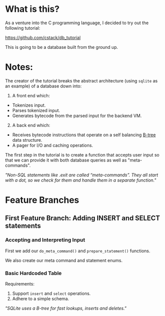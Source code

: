 # What is this?

As a venture into the C programming language, I decided to try out the following tutorial:

https://github.com/cstack/db_tutorial

This is going to be a database built from the ground up.


# Notes:

The creator of the tutorial breaks the abstract architecture (using `sqlite` as an example) of a database down into:
1. A front end which:
* Tokenizes input.
* Parses tokenized input.
* Generates bytecode from the parsed input for the backend VM.
2. A back end which:
* Receives bytecode instructions that operate on a self balancing [B-tree](https://en.wikipedia.org/wiki/B-tree) data structure.
* A pager for I/O and caching operations.

The first step in the tutorial is to create a function that accepts user input so that we can provide it with both database queries as well as "meta-commands".

_"Non-SQL statements like .exit are called “meta-commands”. They all start with a dot, so we check for them and handle them in a separate function."_

# Feature Branches

## First Feature Branch: Adding INSERT and SELECT statements

### Accepting and Interpreting Input

First we add our `do_meta_command()` and `prepare_statement()` functions.

We also create our meta command and statement enums.

### Basic Hardcoded Table

Requirements:
1. Support `insert` and `select` operations.
2. Adhere to a simple schema.

_"SQLite uses a B-tree for fast lookups, inserts and deletes."_

